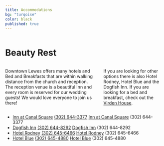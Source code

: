 ```yaml
---
title: Accommodations
bg: "turqoise"
color: black
published: true
---
```

<div class="row">
    
  <div class="small-12 large-12 columns hotel">
    <h1>Beauty Rest</h1>
  </div>

  <div class="small-12 large-5 large-offset-1 columns">
    <p>Downtown Lewes offers many hotels and Bed and Breakfasts that are within walking distance from
     the church and reception. The reception venue is a beautiful Inn and every room is reserved for our 
     wedding guests!  We would love everyone to join us there!</p>
     <p>If you are looking for other options there 
     is also Hotel Rodney, Hotel Blue and the Dogfish Inn.  If you are looking for a bed and breakfast, 
     check out the <a href="http://www.virdenhouse.com/" target="_blank">Virden House</a>.</p>
  </div>
  <div class="small-12 large-4 end columns hotel">
    <ul>
      <li>
        <span class="small-12 hide-for-medium-up">
          <a href="http://www.theinnatcanalsquare.com/" target="_blank">Inn at Canal Square</a> 
          <a href="tel:3026443377">(302) 644-3377</a>          
        </span>
        <span class="large-12 hide-for-small">
          <a href="http://www.theinnatcanalsquare.com/" target="_blank">Inn at Canal Square</a> (302) 644-3377
        </span>
      </li>
      <li>
        <span class="small-12 hide-for-medium-up">
          <a href="http://www.dogfishinn.com/" target="_blank">Dogfish Inn</a>
          <a href="tel:3026448292">(302) 644-8292</a>
        </span>
        <span class="large-12 hide-for-small">
          <a href="http://www.dogfishinn.com/" target="_blank">Dogfish Inn</a> (302) 644-8292
        </span>
      </li>
      <li>
        <span class="small-12 hide-for-medium-up">
          <a href="http://www.hotelrodneydelaware.com/" target="_blank">Hotel Rodney</a> 
          <a href="tel:3026456466">(302) 645-6466</a>
        </span>
        <span class="large-12 hide-for-small">
          <a href="http://www.hotelrodneydelaware.com/" target="_blank">Hotel Rodney</a> (302) 645-6466
        </span>
      </li>
      <li>
        <span class="hide-for-medium-up">
          <a href="http://www.hotelblue.info/" target="_blank">Hotel Blue</a> 
          <a href="tel:3026454880">(302) 645-4880</a>
        </span>
        <span class="hide-for-small">
          <a href="http://www.hotelblue.info/" target="_blank">Hotel Blue</a> (302) 645-4880
        </span>
      </li>
    </ul>
  </div>
</div>